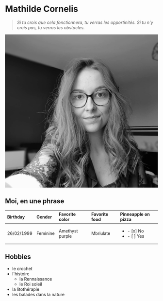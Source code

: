 # Mathilde Cornelis

> _Si tu crois que cela fonctionnera, tu verras les opportinités. Si tu n'y crois pas, tu verras les obstacles._

![](photo.jpg)

## Moi, en une phrase

| Birthday   | Gender   | Favorite color  | Favorite food | Pinneapple on pizza                          |
| :--------- | :------- | :-------------- | :------------ | :------------------------------------------- |
| 26/02/1999 | Feminine | Amethyst purple | Mbriulate     | <ul><li>- [x] No</li><li>- [ ] Yes</li></ul> |

## Hobbies

- le crochet
- l'histoire
  - la Rennaissance
  - le Roi soleil
- la litothérapie
- les balades dans la nature
